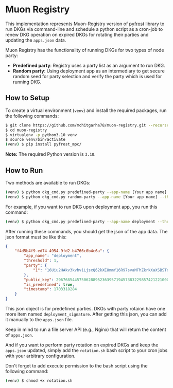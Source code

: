 # Muon Registry

This implementation represents Muon-Registry version of [pyfrost](https://github.com/SAYaghoubnejad/pyfrost) library to run DKGs via command-line and schedule a python script as a cron-job to renew DKG operation on expired DKGs for rotating their parties and updating the `apps.json` data.


Muon Registry has the functionality of running DKGs for two types of node party:

- **Predefined party**: Registry uses a party list as an argument to run DKG.
- **Random party**: Using deployment app as an intermediary to get secure random seed for party selection and verify the party which is used for running DKG. 




## How to Setup

To create a virtual environment (`venv`) and install the required packages, run the following commands:

```bash
$ git clone https://github.com/mchitgarha78/muon-registry.git --recurse-submodules
$ cd muon-registry
$ virtualenv -p python3.10 venv
$ source venv/bin/activate
(venv) $ pip install pyfrost_mpc/
```

**Note:** The required Python version is `3.10`.

## How to Run

Two methods are available to run DKGs:

```bash
(venv) $ python dkg_cmd.py predefined-party --app-name [Your app name] --threshold [threshold of the DKG] --party [party of the DKG] --total-node-number [total number of nodes used in DKG]
(venv) $ python dkg_cmd.py random-party --app-name [Your app name] --threshold [threshold of the DKG] --party-number [Number of nodeIds to choose] --total-node-number [total number of nodes used in DKG]
```

For example, if you want to run DKG upon deployment app, you run this command:

```bash
(venv) $ python dkg_cmd.py predefined-party --app-name deployment --threshold 2 --party "['1','2','3']" --total-node-number 3
```
After running these commands, you should get the json of the app data. The json format must be like this:
```json
{
    "f4d5b4f9-ed74-4954-9fd2-b4766c0b4c6a": {
        "app_name": "deployment",
        "threshold": 1,
        "party": {
            "1": "16Uiu2HAkv3kvbv1LjsxQ62kXE8mmY16R97svaMFhZkrkXaXSBSTq"
        },
        "public_key": 296768544575062889523639571945738322985742122100051520084729374865199995195726,
        "is_predefined": true,
        "timestamp": 1703318284
    }
}
```
This json object is for predefined parties. DKGs with party rotaion have one more item named `deployment_signature`. After getting this json, you can add it manually to the `apps.json` file.

Keep in mind to run a file server API (e.g., Nginx) that will return the content of `apps.json`.

And if you want to perform party rotation on expired DKGs and keep the `apps.json` updated, simply add the `rotation.sh` bash script to your cron jobs with your arbitrary configuration.

Don't forget to add execute permission to the bash script using the following command:

```bash
(venv) $ chmod +x rotation.sh
```


